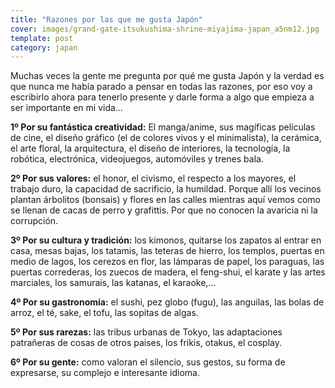 ```yaml
---
title: "Razones por las que me gusta Japón"
cover: images/grand-gate-itsukushima-shrine-miyajima-japan_a5nm12.jpg
template: post
category: japan
---
```


Muchas veces la gente me pregunta por qué me gusta Japón y la verdad es que nunca me había parado a pensar en todas las razones, por eso voy a escribirlo ahora para tenerlo presente y darle forma a algo que empieza a ser importante en mi vida…</span>

**1º Por su fantástica creatividad:** El manga/anime, sus magíficas películas de cine, el diseño gráfico (el de colores vivos y el minimalista), la cerámica, el arte floral, la arquitectura, el diseño de interiores, la tecnología, la robótica, electrónica, videojuegos, automóviles y trenes bala.

**2º Por sus valores:** el honor, el civismo, el respecto a los mayores, el trabajo duro, la capacidad de sacrificio, la humildad. Porque allí los vecinos plantan árbolitos (bonsais) y flores en las calles mientras aquí vemos como se llenan de cacas de perro y grafittis. Por que no conocen la avaricia ni la corrupción.

**3º Por su cultura y tradición:** los kimonos, quitarse los zapatos al entrar en casa, mesas bajas, los tatamis, las teteras de hierro, los templos, puertas en medio de lagos, los cerezos en flor, las lámparas de papel, los paraguas, las puertas correderas, los zuecos de madera, el feng-shui, el karate y las artes marciales, los samurais, las katanas, el karaoke,…

**4º Por su gastronomía:** el sushi, pez globo (fugu), las anguilas, las bolas de arroz, el té, sake, el tofu, las sopitas de algas.

**5º Por sus rarezas:** las tribus urbanas de Tokyo, las adaptaciones patrañeras de cosas de otros paises, los frikis, otakus, el cosplay.

**6º Por su gente:** como valoran el silencio, sus gestos, su forma de expresarse, su complejo e interesante idioma.
